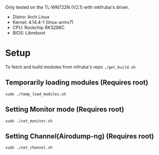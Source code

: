 Only tested on the TL-WN722N (V2.1) with mkfruba's driver.
* Distro: Arch Linux
* Kernel: 4.14.4-1 (linux-armv7)
* CPU: Rockchip RK3288C
* BIOS: Libreboot

# Setup
To fetch and build modules from mfruba's repo
`./get_build.sh`
## Temporarily loading modules (Requires root)
`sudo ./temp_load_modules.sh`
## Setting Monitor mode (Requires root)
`sudo ./set_monitor.sh`
## Setting Channel(Airodump-ng) (Requires root)
`sudo ./set_channel.sh`

